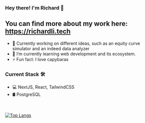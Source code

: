 ### Hey there! I'm Richard 👋

## You can find more about my work here: https://richardli.tech

- 🔭 Currently working on different ideas, such as an equity curve simulator and an indeed data analyzer
- 🌱 I’m currently learning web development and its ecosystem.
- ⚡ Fun fact: I love capybaras 

### Current Stack 🛠
- 💻 NextJS, React, TailwindCSS
- 🛢 PostgreSQL

<br/>

[![Top Langs](https://github-readme-stats.vercel.app/api/top-langs/?username=clsscrch&layout=compact)](https://github.com/anuraghazra/github-readme-stats)

